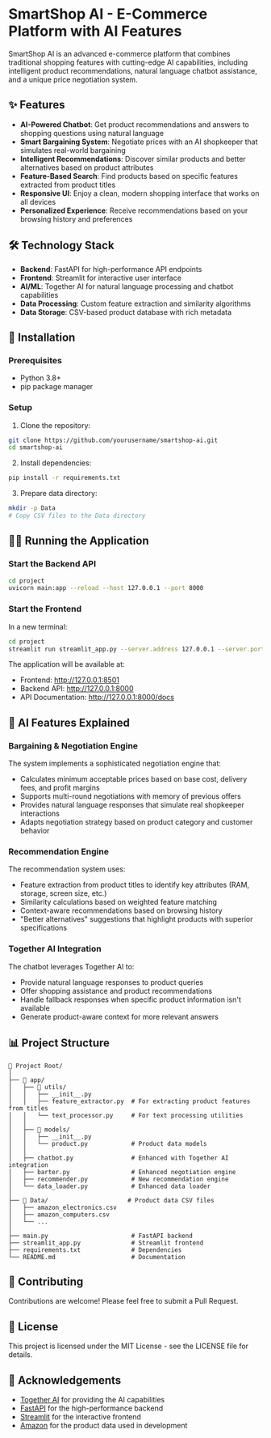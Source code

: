 # SmartShop AI - E-Commerce Platform with AI Features

SmartShop AI is an advanced e-commerce platform that combines traditional shopping features with cutting-edge AI capabilities, including intelligent product recommendations, natural language chatbot assistance, and a unique price negotiation system.

## ✨ Features

- **AI-Powered Chatbot**: Get product recommendations and answers to shopping questions using natural language
- **Smart Bargaining System**: Negotiate prices with an AI shopkeeper that simulates real-world bargaining
- **Intelligent Recommendations**: Discover similar products and better alternatives based on product attributes
- **Feature-Based Search**: Find products based on specific features extracted from product titles
- **Responsive UI**: Enjoy a clean, modern shopping interface that works on all devices
- **Personalized Experience**: Receive recommendations based on your browsing history and preferences

## 🛠️ Technology Stack

- **Backend**: FastAPI for high-performance API endpoints
- **Frontend**: Streamlit for interactive user interface
- **AI/ML**: Together AI for natural language processing and chatbot capabilities
- **Data Processing**: Custom feature extraction and similarity algorithms
- **Data Storage**: CSV-based product database with rich metadata

## 🚀 Installation

### Prerequisites

- Python 3.8+
- pip package manager

### Setup

1. Clone the repository:
```bash
git clone https://github.com/yourusername/smartshop-ai.git
cd smartshop-ai
```

2. Install dependencies:
```bash
pip install -r requirements.txt
```

3. Prepare data directory:
```bash
mkdir -p Data
# Copy CSV files to the Data directory
```

## 🏃‍♂️ Running the Application

### Start the Backend API

```bash
cd project
uvicorn main:app --reload --host 127.0.0.1 --port 8000
```

### Start the Frontend

In a new terminal:
```bash
cd project
streamlit run streamlit_app.py --server.address 127.0.0.1 --server.port 8501
```

The application will be available at:
- Frontend: http://127.0.0.1:8501
- Backend API: http://127.0.0.1:8000
- API Documentation: http://127.0.0.1:8000/docs

## 🧠 AI Features Explained

### Bargaining & Negotiation Engine

The system implements a sophisticated negotiation engine that:
- Calculates minimum acceptable prices based on base cost, delivery fees, and profit margins
- Supports multi-round negotiations with memory of previous offers
- Provides natural language responses that simulate real shopkeeper interactions
- Adapts negotiation strategy based on product category and customer behavior

### Recommendation Engine

The recommendation system uses:
- Feature extraction from product titles to identify key attributes (RAM, storage, screen size, etc.)
- Similarity calculations based on weighted feature matching
- Context-aware recommendations based on browsing history
- "Better alternatives" suggestions that highlight products with superior specifications

### Together AI Integration

The chatbot leverages Together AI to:
- Provide natural language responses to product queries
- Offer shopping assistance and product recommendations
- Handle fallback responses when specific product information isn't available
- Generate product-aware context for more relevant answers

## 📊 Project Structure

```
📁 Project Root/
│
├── 📁 app/
│   ├── 📁 utils/
│   │   ├── __init__.py
│   │   ├── feature_extractor.py  # For extracting product features from titles
│   │   └── text_processor.py     # For text processing utilities
│   │
│   ├── 📁 models/
│   │   ├── __init__.py
│   │   └── product.py            # Product data models
│   │
│   ├── chatbot.py                # Enhanced with Together AI integration
│   ├── barter.py                 # Enhanced negotiation engine
│   ├── recommender.py            # New recommendation engine
│   └── data_loader.py            # Enhanced data loader
│
├── 📁 Data/                      # Product data CSV files
│   ├── amazon_electronics.csv
│   ├── amazon_computers.csv
│   └── ...
│
├── main.py                       # FastAPI backend
├── streamlit_app.py              # Streamlit frontend
├── requirements.txt              # Dependencies
└── README.md                     # Documentation
```



## 🤝 Contributing

Contributions are welcome! Please feel free to submit a Pull Request.

## 📄 License

This project is licensed under the MIT License - see the LICENSE file for details.

## 🙏 Acknowledgements

- [Together AI](https://together.ai/) for providing the AI capabilities
- [FastAPI](https://fastapi.tiangolo.com/) for the high-performance backend
- [Streamlit](https://streamlit.io/) for the interactive frontend
- [Amazon](https://www.amazon.com/) for the product data used in development

